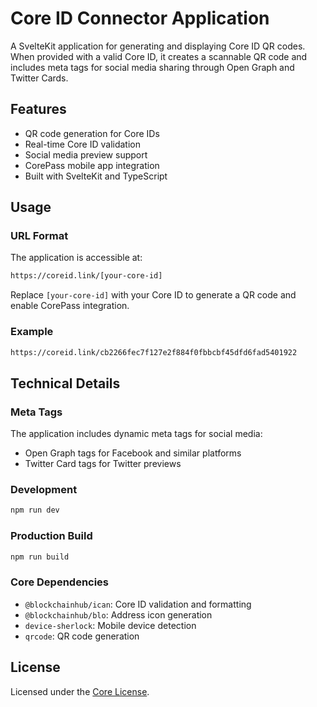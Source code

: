 # Core ID Connector Application

A SvelteKit application for generating and displaying Core ID QR codes. When provided with a valid Core ID, it creates a scannable QR code and includes meta tags for social media sharing through Open Graph and Twitter Cards.

## Features

- QR code generation for Core IDs
- Real-time Core ID validation
- Social media preview support
- CorePass mobile app integration
- Built with SvelteKit and TypeScript

## Usage

### URL Format

The application is accessible at:

```txt
https://coreid.link/[your-core-id]
```

Replace `[your-core-id]` with your Core ID to generate a QR code and enable CorePass integration.

### Example

```txt
https://coreid.link/cb2266fec7f127e2f884f0fbbcbf45dfd6fad5401922
```

## Technical Details

### Meta Tags

The application includes dynamic meta tags for social media:

- Open Graph tags for Facebook and similar platforms
- Twitter Card tags for Twitter previews

### Development

```bash
npm run dev
```

### Production Build

```bash
npm run build
```

### Core Dependencies

- `@blockchainhub/ican`: Core ID validation and formatting
- `@blockchainhub/blo`: Address icon generation
- `device-sherlock`: Mobile device detection
- `qrcode`: QR code generation

## License

Licensed under the [Core License](LICENSE).
